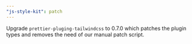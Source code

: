 ```yaml
---
"js-style-kit": patch
---
```


Upgrade `prettier-pluging-tailwindcss` to 0.7.0 which patches the plugin types and removes the need of our manual patch script.
